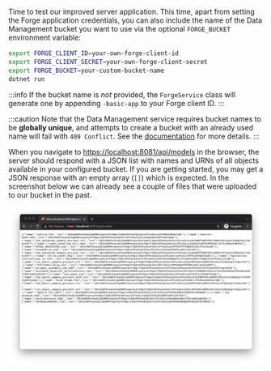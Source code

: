Time to test our improved server application. This time, apart from setting the Forge application
credentials, you can also include the name of the Data Management bucket you want to use via
the optional `FORGE_BUCKET` environment variable:

```bash
export FORGE_CLIENT_ID=your-own-forge-client-id
export FORGE_CLIENT_SECRET=your-own-forge-client-secret
export FORGE_BUCKET=your-custom-bucket-name
dotnet run
```

:::info
If the bucket name is _not_ provided, the `ForgeService` class will generate one by appending `-basic-app`
to your Forge client ID.
:::

:::caution
Note that the Data Management service requires bucket names to be **globally unique**,
and attempts to create a bucket with an already used name will fail with `409 Conflict`.
See the [documentation](https://forge.autodesk.com/en/docs/data/v2/reference/http/buckets-POST)
for more details.
:::

When you navigate to [https://localhost:8081/api/models](https://localhost:8081/api/models)
in the browser, the server should respond with a JSON list with names and URNs of all objects
available in your configured bucket. If you are getting started, you may get a JSON response
with an empty array (`[]`) which is expected. In the screenshot below we can already see a couple
of files that were uploaded to our bucket in the past.

![Server Response](./result.png)

